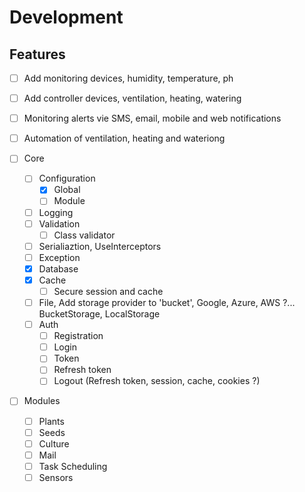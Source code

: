 # Development

## Features

- [ ] Add monitoring devices, humidity, temperature, ph
- [ ] Add controller devices, ventilation, heating, watering
- [ ] Monitoring alerts vie SMS, email, mobile and web notifications
- [ ] Automation of ventilation, heating and wateriong

- [ ] Core
  - [ ] Configuration
    - [x] Global
    - [ ] Module
  - [ ] Logging
  - [ ] Validation
    - [ ] Class validator
  - [ ] Serialiaztion, UseInterceptors
  - [ ] Exception
  - [x] Database
  - [x] Cache
    - [ ] Secure session and cache
  - [ ] File, Add storage provider to 'bucket', Google, Azure, AWS ?...
        BucketStorage, LocalStorage
  - [ ] Auth
    - [ ] Registration
    - [ ] Login
    - [ ] Token
    - [ ] Refresh token
    - [ ] Logout (Refresh token, session, cache, cookies ?)
- [ ] Modules
  - [ ] Plants
  - [ ] Seeds
  - [ ] Culture
  - [ ] Mail
  - [ ] Task Scheduling
  - [ ] Sensors
